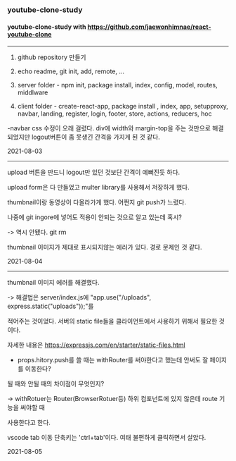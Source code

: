 ### youtube-clone-study

#### youtube-clone-study with https://github.com/jaewonhimnae/react-youtube-clone


***

1. github repository 만들기


2. echo readme, git init, add, remote, ...


3. server folder - npm init, package install, index, config, model, routes, middlware


4. client folder - create-react-app, package install , index, app, setupproxy, navbar, landing, register, login, footer, store, actions, reducers, hoc

-navbar css 수정이 오래 걸렸다. div에 width와 margin-top을 주는 것만으로 해결되었지만 logout버튼이 좀 못생긴 간격을 가지게 된 것 같다.

2021-08-03


***

upload 버튼을 만드니 logout만 있던 것보단 간격이 예뻐진듯 하다.


upload form은 다 만들었고 multer library를 사용해서 저장하게 했다.


thumbnail이랑 동영상이 다올라가게 했다. 어쩐지 git push가 느렸다.


나중에 git ingore에 넣어도 적용이 안되는 것으로 알고 있는데 혹시?


-> 역시 안됐다. git rm


thumbnail 이미지가 제대로 표시되지않는 에러가 있다. 경로 문제인 것 같다.


2021-08-04


***



thumbnail 이미지 에러를 해결했다.


-> 해결법은 server/index.js에 "app.use("/uploads", express.static("uploads"));"를


적어주는 것이었다. 서버의 static file들을 클라이언트에서 사용하기 위해서 필요한 것이다.


자세한 내용은 https://expressjs.com/en/starter/static-files.html


- props.hitory.push를 쓸 때는 withRouter를 써야한다고 했는데 안써도 잘 페이지를 이동한다?


될 때와 안될 때의 차이점이 무엇인지?


-> withRotuer는 Router(BrowserRotuer등) 하위 컴포넌트에 있지 않은데 route 기능을 써야할 때


사용한다고 한다.


vscode tab 이동 단축키는 'ctrl+tab'이다. 여태 불편하게 클릭하면서 살았다.



2021-08-05